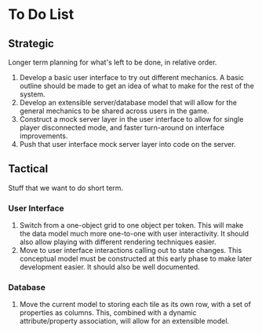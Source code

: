 # To Do List

## Strategic

Longer term planning for what's left to be done, in relative order.

1. Develop a basic user interface to try out different mechanics.  A basic outline should be made to get an idea of what to make for the rest of the system.
2. Develop an extensible server/database model that will allow for the general mechanics to be shared across users in the game.
3. Construct a mock server layer in the user interface to allow for single player disconnected mode, and faster turn-around on interface improvements.
4. Push that user interface mock server layer into code on the server.


## Tactical

Stuff that we want to do short term.

### User Interface

1. Switch from a one-object grid to one object per token.  This will make the data model much more one-to-one with user interactivity.  It should also allow playing with different rendering techniques easier.
2. Move to user interface interactions calling out to state changes.  This conceptual model must be constructed at this early phase to make later development easier.  It should also be well documented.


### Database

1. Move the current model to storing each tile as its own row, with a set of properties as columns.  This, combined with a dynamic attribute/property association, will allow for an extensible model.
